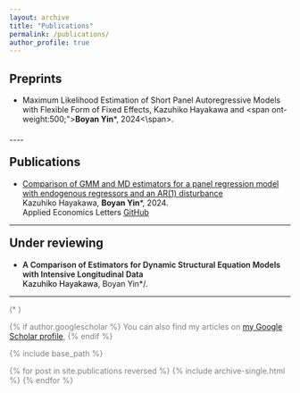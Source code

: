 ```yaml
---
layout: archive
title: "Publications"
permalink: /publications/
author_profile: true
---
```


 
## Preprints
 
 - <span>Maximum Likelihood Estimation of Short Panel Autoregressive Models with Flexible Form of Fixed Effects</span>, <span>Kazuhiko Hayakawa and </span><span ont-weight:500;">**Boyan Yin**\*,</span> <span>2024<\span>.

<p style="margin-bottom: 20px;"> </p>
----

<p style="margin-bottom: -10px;"> </p>

## Publications

 - <span>[Comparison of GMM and MD estimators for a panel regression model with endogenous regressors and an AR(1) disturbance](https://www.tandfonline.com/doi/pdf/10.1080/13504851.2024.2352166)</span>   
 <span>Kazuhiko Hayakawa, </span> <span>**Boyan Yin**\*, </span><span>2024.</span>    
     <span>Applied Economics Letters</span> <span> [GitHub](https://github.com/Byan2019/)</span>


---

<p style="margin-bottom: -10px;"> </p>

## Under reviewing

- <span style="font-weight: 600;">A Comparison of Estimators for Dynamic Structural Equation Models with Intensive Longitudinal Data</span>      
  <span style="font-size:14px;font-weight:500;">Kazuhiko Hayakawa</span><span style="font-size:14px">, Boyan Yin*/.</span>  
 <span style="color:grey;font-size:14px;">

---
<span>(* )</span>


{% if author.googlescholar %}
  You can also find my articles on <u><a href="{{author.googlescholar}}">my Google Scholar profile</a>.</u>
{% endif %}

{% include base_path %}

{% for post in site.publications reversed %}
  {% include archive-single.html %}
{% endfor %}

